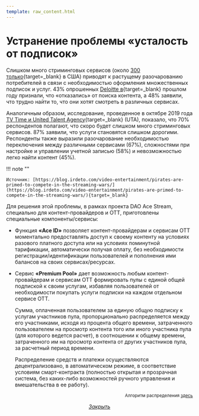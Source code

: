 ```yaml
---
template: raw_content.html
---
```


# Устранение проблемы «усталость от подписок»

Слишком много стриминговых сервисов (около [300 только](https://variety.com/2019/digital/news/streaming-subscription-fatigue-us-consumers-deloitte-study-1203166046/){target=_blank} в США) приводят к растущему разочарованию потребителей в связи с необходимостью оформления множественных подписок и услуг.  43% опрошенных [Deloitte в](https://www2.deloitte.com/us/en/pages/about-deloitte/articles/press-releases/digital-media-trends-thirteenth-edition.html){target=_blank} прошлом году признали, что «отказались» от поиска контента, а 48% заявили, что трудно найти то, что они хотят смотреть в различных сервисах.

Аналогичным образом, исследование, проведенное в октябре 2019 года [TV Time и United Talent Agency](https://www.mesaeurope.org/wp-content/uploads/2019/10/Mediamorph-29102019.pdf){target=_blank} (UTA), показало, что 70% респондентов полагают, что скоро будет слишком много стриминговых сервисов. 87% заявили, что услуги становятся слишком дорогими. Респонденты также выразили разочарование необходимостью переключения между различными сервисами (67%), сложностями при настройке и управлении учетной записью (58%) и невозможностью легко найти контент (45%).


!!! note ""

    Источник: [https://blog.irdeto.com/video-entertainment/pirates-are-primed-to-compete-in-the-streaming-wars/](https://blog.irdeto.com/video-entertainment/pirates-are-primed-to-compete-in-the-streaming-wars/){target=_blank}

Для решения этой проблемы, в рамках проекта DAO Ace Stream, специально для контент-провайдеров и ОТТ,  приготовлены специальные компоненты/сервисы:


- Функция **«Ace ID»** позволяет контент-провайдерам и сервисам ОТТ моментально предоставлять доступ к своему контенту на условиях разового платного доступа или на условиях поминутной тарификации, автоматически получая  оплату, без необходимости регистрации/идентификации пользователей и пополнения ими балансов на своих сервисах/ресурсах.

- Сервис **«Premium Pool»** дает возможность любым контент-провайдерам и сервисам ОТТ формировать пулы с единой общей подпиской к своим услугам,  избавляя пользователей от необходимости  покупать услуги подписки на каждом отдельном сервисе ОТТ.

    Сумма, оплаченная пользователем за единую общую подписку к услугам участников пула, пропорционально распределяется между его участниками, исходя из процента общего времени, затраченного пользователем на просмотр контента того или иного участника пула (для которого ведется расчет), в соотношении к общему времени, затраченного им на просмотр контента от других участников пула, за расчетный период времени.

    Распределение средств и платежи осуществляются децентрализовано, в автоматическом режиме, в соответствие условиям смарт-контракта (полностью открытая и прозрачная система, без каких-либо возможностей ручного управления и вмешательства в ее работу).


<p style="text-align: right">
    <small>
        Алгоритм распределения <a href="../../../list-of-operations/distribute-subscriptions/" target="_blank">здесь</a>
    </small>
</p>


<p style="text-align: center">
    <em>
        <a class="md-button mdx-button--transparent-light close-popup-inner" href="#">
            Закрыть
        </a>
    </em>
</p>

